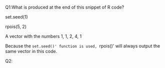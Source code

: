 Q1:What is produced at the end of this snippet of R code?

set.seed(1)

rpois(5, 2)

A vector with the numbers 1, 1, 2, 4, 1	

Because the `set.seed()' function is used, `rpois()' will always output the same vector in this code.

Q2:
```
